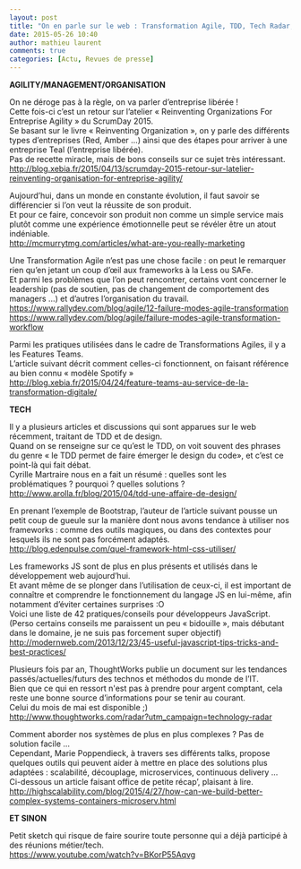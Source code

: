 ```yaml
---
layout: post
title: "On en parle sur le web : Transformation Agile, TDD, Tech Radar, Expert ..."
date: 2015-05-26 10:40
author: mathieu laurent
comments: true
categories: [Actu, Revues de presse]
---
```

<strong>AGILITY/MANAGEMENT/ORGANISATION</strong>

On ne déroge pas à la règle, on va parler d’entreprise libérée !<br /> Cette fois-ci c’est un retour sur l’atelier « Reinventing Organizations For Entreprise Agility » du ScrumDay 2015.<br /> Se basant sur le livre « Reinventing Organization », on y parle des différents types d’entreprises (Red, Amber …) ainsi que des étapes pour arriver à une entreprise Teal (l’entreprise libérée).<br /> Pas de recette miracle, mais de bons conseils sur ce sujet très intéressant.<br /> <a href="http://blog.xebia.fr/2015/04/13/scrumday-2015-retour-sur-latelier-reinventing-organisation-for-entreprise-agility/" target="_blank">http://blog.xebia.fr/2015/04/13/scrumday-2015-retour-sur-latelier-reinventing-organisation-for-entreprise-agility/</a>

Aujourd’hui, dans un monde en constante évolution, il faut savoir se différencier si l’on veut la réussite de son produit.<br /> Et pour ce faire, concevoir son produit non comme un simple service mais plutôt comme une expérience émotionnelle peut se révéler être un atout indéniable.<br /> <a href="http://mcmurrytmg.com/articles/what-are-you-really-marketing" target="_blank">http://mcmurrytmg.com/articles/what-are-you-really-marketing</a>

Une Transformation Agile n’est pas une chose facile : on peut le remarquer rien qu’en jetant un coup d’œil aux frameworks à la Less ou SAFe.<br /> Et parmi les problèmes que l’on peut rencontrer, certains vont concerner le leadership (pas de soutien, pas de changement de comportement des managers …) et d’autres l’organisation du travail.<br /> <a href="https://www.rallydev.com/blog/agile/12-failure-modes-agile-transformation" target="_blank">https://www.rallydev.com/blog/agile/12-failure-modes-agile-transformation</a><br /> <a href="https://www.rallydev.com/blog/agile/failure-modes-agile-transformation-workflow" target="_blank">https://www.rallydev.com/blog/agile/failure-modes-agile-transformation-workflow</a>

Parmi les pratiques utilisées dans le cadre de Transformations Agiles, il y a les Features Teams.<br /> L’article suivant décrit comment celles-ci fonctionnent, on faisant référence au bien connu « modèle Spotify »<br /> <a href="http://blog.xebia.fr/2015/04/24/feature-teams-au-service-de-la-transformation-digitale/" target="_blank">http://blog.xebia.fr/2015/04/24/feature-teams-au-service-de-la-transformation-digitale/</a>

<strong>TECH</strong>

Il y a plusieurs articles et discussions qui sont apparues sur le web récemment, traitant de TDD et de design.<br /> Quand on se renseigne sur ce qu’est le TDD, on voit souvent des phrases du genre « le TDD permet de faire émerger le design du code», et c’est ce point-là qui fait débat.<br /> Cyrille Martraire nous en a fait un résumé : quelles sont les problématiques ? pourquoi ? quelles solutions ?<br /> <a href="http://www.arolla.fr/blog/2015/04/tdd-une-affaire-de-design/" target="_blank">http://www.arolla.fr/blog/2015/04/tdd-une-affaire-de-design/</a>

En prenant l’exemple de Bootstrap, l’auteur de l’article suivant pousse un petit coup de gueule sur la manière dont nous avons tendance à utiliser nos frameworks : comme des outils magiques, ou dans des contextes pour lesquels ils ne sont pas forcément adaptés.<br /> <a href="http://blog.edenpulse.com/quel-framework-html-css-utiliser/" target="_blank">http://blog.edenpulse.com/quel-framework-html-css-utiliser/</a>

Les frameworks JS sont de plus en plus présents et utilisés dans le développement web aujourd’hui.<br /> Et avant même de se plonger dans l’utilisation de ceux-ci, il est important de connaître et comprendre le fonctionnement du langage JS en lui-même, afin notamment d’éviter certaines surprises :O<br /> Voici une liste de 42 pratiques/conseils pour développeurs JavaScript.<br /> (Perso certains conseils me paraissent un peu « bidouille », mais débutant dans le domaine, je ne suis pas forcement super objectif)<br /> <a href="http://modernweb.com/2013/12/23/45-useful-javascript-tips-tricks-and-best-practices/" target="_blank">http://modernweb.com/2013/12/23/45-useful-javascript-tips-tricks-and-best-practices/</a>

Plusieurs fois par an, ThoughtWorks publie un document sur les tendances passés/actuelles/futurs des technos et méthodos du monde de l’IT.<br /> Bien que ce qui en ressort n'est pas à prendre pour argent comptant, cela reste une bonne source d’informations pour se tenir au courant.<br /> Celui du mois de mai est disponible ;)<br /> <a href="http://www.thoughtworks.com/radar?utm_campaign=technology-radar" target="_blank">http://www.thoughtworks.com/radar?utm_campaign=technology-radar</a>

Comment aborder nos systèmes de plus en plus complexes ? Pas de solution facile …<br /> Cependant, Marie Poppendieck, à travers ses différents talks, propose quelques outils qui peuvent aider à mettre en place des solutions plus adaptées : scalabilité, découplage, microservices, continuous delivery …<br /> Ci-dessous un article faisant office de petite récap’, plaisant à lire.<br /> <a href="http://highscalability.com/blog/2015/4/27/how-can-we-build-better-complex-systems-containers-microserv.html" target="_blank">http://highscalability.com/blog/2015/4/27/how-can-we-build-better-complex-systems-containers-microserv.html</a>

<strong>ET SINON</strong>

Petit sketch qui risque de faire sourire toute personne qui a déjà participé à des réunions métier/tech.<br /><a href="https://www.youtube.com/watch?v=BKorP55Aqvg">https://www.youtube.com/watch?v=BKorP55Aqvg</a>
